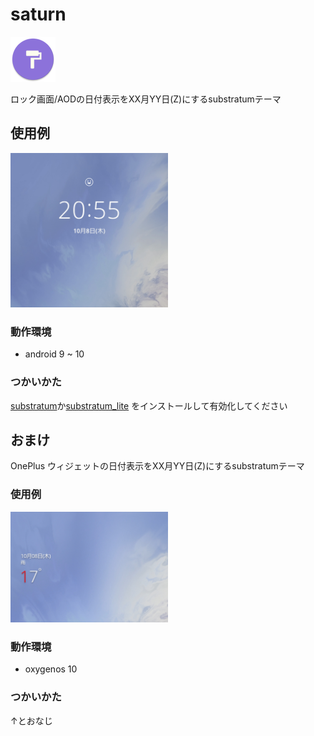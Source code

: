 # saturn
![saturn](https://github.com/karin722/saturn/raw/master/app/src/main/res/mipmap-hdpi/ic_launcher.png) <br>

ロック画面/AODの日付表示をXX月YY日(Z)にするsubstratumテーマ

## 使用例
<img src="https://raw.githubusercontent.com/karin722/otonokizaka/master/lock.jpg" width=50%>

### 動作環境
- android 9 ~ 10

### つかいかた
[substratum](https://play.google.com/store/apps/details?id=projekt.substratum)か[substratum_lite](https://play.google.com/store/apps/details?id=projekt.substratum.lite) をインストールして有効化してください

## おまけ
OnePlus ウィジェットの日付表示をXX月YY日(Z)にするsubstratumテーマ

### 使用例
<img src="https://raw.githubusercontent.com/karin722/otonokizaka/master/widget.jpg" width=50%>

### 動作環境
- oxygenos 10

### つかいかた
↑とおなじ